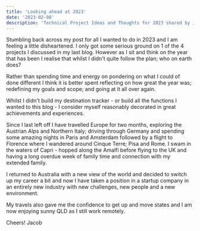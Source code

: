 ```yaml
---
title: 'Looking ahead at 2023' 
date: '2023-02-08'
description: 'Technical Project Ideas and Thoughts for 2023 shared by Jacob Tye - Software Engineer in Sydney, NSW Australia'
---
```


Stumbling back across my post for all I wanted to do in 2023 and I am feeling a little disheartened. I only got some serious ground on 1 of the 4 projects I discussed in my last blog. However as I sit and think on the year that has been I realise that whilst I didn't quite follow the plan; who on earth does?

Rather than spending time and energy on pondering on what I could of done different I think it is better spent reflecting on how great the year was; redefining my goals and scope; and going at it all over again.

Whilst I didn't build my destination tracker - or build all the functions I wanted to this blog - I consider myself reasonably decorated in great achievements and experiences.

Since I last left off I have travelled Europe for two months, exploring the Austrian Alps and Northern Italy; driving through Germany and spending some amazing nights in Paris and Amsterdam followed by a flight to Florence where I wandered around Cinque Terre; Pisa and Rome. I swam in the waters of Capri - hopped along the Amalfi before flying to the UK and having a long overdue week of family time and connection with my extended family.

I returned to Australia with a new view of the world and decided to switch up my career a bit and now I have taken a position in a startup company in an entirely new industry with new challenges, new people and a new environment.

My travels also gave me the confidence to get up and move states and I am now enjoying sunny QLD as I still work remotely.

Cheers!
Jacob